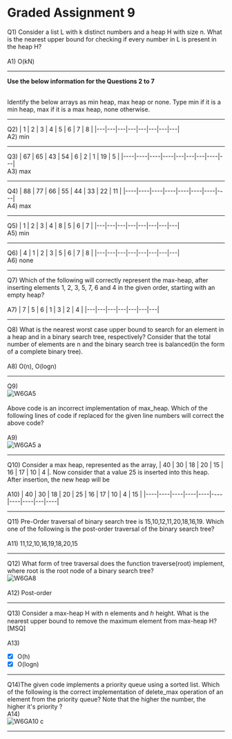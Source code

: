 # Graded Assignment 9

Q1)
Consider a list L with k distinct numbers and a heap H with size n. What is the nearest upper bound for checking if every number in L is present in the heap H?<br><br>
A1) O(kN)
__________________________________________________________________________________________________________________________
<b>Use the below information for the Questions 2 to 7</b><br></br>

Identify the below arrays as min heap, max heap or none. Type min if it is a min heap, max if it is a max heap, none otherwise.
__________________________________________________________________________________________________________________________
Q2) 
| 1 | 2 | 3 | 4 | 5 | 6 | 7 | 8 |
|---|---|---|---|---|---|---|---|
<br>
A2)
min

__________________________________________________________________________________________________________________________
Q3)
| 67 | 65 | 43 | 54 | 6 | 2 | 1 | 19 | 5 |
|----|----|----|----|---|---|---|----|---|
<br>
A3)
max

__________________________________________________________________________________________________________________________
Q4)
| 88 | 77 | 66 | 55 | 44 | 33 | 22 | 11 |
|----|----|----|----|----|----|----|----|
<br>
A4)
max

__________________________________________________________________________________________________________________________
Q5)
| 1 | 2 | 3 | 4 | 8 | 5 | 6 | 7 |
|---|---|---|---|---|---|---|---|
<br>
A5)
min

__________________________________________________________________________________________________________________________
Q6)
| 4 | 1 | 2 | 3 | 5 | 6 | 7 | 8 |
|---|---|---|---|---|---|---|---|
<br>
A6)
none

__________________________________________________________________________________________________________________________
Q7)
Which of the following will correctly represent the max-heap, after inserting elements 1, 2, 3, 5, 7, 6 and 4 in the given order, starting with an empty heap?
</br></br>
A7)
| 7 | 5 | 6 | 1 | 3 | 2 | 4 |
|---|---|---|---|---|---|---|

__________________________________________________________________________________________________________________________
Q8)
What is the nearest worst case upper bound to search for an element in a heap and in a binary search tree, respectively? Consider that the total number of elements are 
n and the binary search tree is balanced(in the form of a complete binary tree).
 </br></br>
A8)
O(n), O(logn)
__________________________________________________________________________________________________________________________
Q9)<br>
![W6GA5](https://github.com/NebulaTris/pdsa-iitm/assets/94922914/647b3c51-146f-4a42-9255-5440957a52a7)<br><br>
Above code is an incorrect implementation of max_heap. Which of the following lines of code if replaced for the given line numbers will correct the above code?
</br><br>
A9)<br>
![W6GA5 a](https://github.com/NebulaTris/pdsa-iitm/assets/94922914/bf083f82-5b3a-4344-b2b7-b86e29fd2c8b)

__________________________________________________________________________________________________________________________
Q10)
Consider a max heap, represented as the array, | 40 | 30 | 18 | 20 | 15 | 16 | 17 | 10 | 4 |. Now consider that a value 25 is inserted into this heap. After insertion, the new heap will be
</br></br>
A10)
| 40 | 30 | 18 | 20 | 25 | 16 | 17 | 10 | 4 | 15 |
|----|----|----|----|----|----|----|----|---|----|

__________________________________________________________________________________________________________________________
Q11)
Pre-Order traversal of binary search tree is 15,10,12,11,20,18,16,19. Which one of the following is the post-order traversal of the binary search tree?
 </br></br>
A11)
11,12,10,16,19,18,20,15
__________________________________________________________________________________________________________________________
Q12)
What form of tree traversal does the function traverse(root) implement, where root is the root node of a binary search tree?
 </br>
 ![W6GA8](https://github.com/NebulaTris/pdsa-iitm/assets/94922914/c83730d4-9980-42e5-b1cc-b5c0837fc635)
 </br></br>
A12)
Post-order
__________________________________________________________________________________________________________________________
Q13)
Consider a max-heap H with n elements and ℎ height. What is the nearest upper bound to remove the maximum element from max-heap H? [MSQ]
 </br></br>
A13)
- [x] O(h)
- [x] O(logn)
__________________________________________________________________________________________________________________________
Q14)The given code implements a priority queue using a sorted list. Which of the following is the correct implementation of delete_max operation of an element from the priority queue? Note that the higher the number, the higher it's priority ?
 </br>
A14)</br>
![W6GA10 c](https://github.com/NebulaTris/pdsa-iitm/assets/94922914/a78a5520-d16c-42e7-b614-d570222ca585)

__________________________________________________________________________________________________________________________
